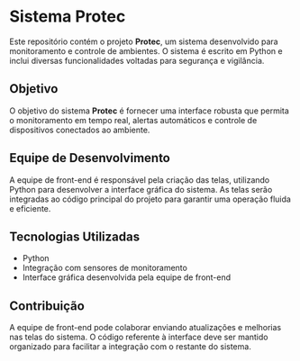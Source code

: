 <!DOCTYPE html>
<html lang="pt-BR">
<head>
    <meta charset="UTF-8">
    <meta name="viewport" content="width=device-width, initial-scale=1.0">
</head>
<body>
<h1>Sistema Protec </h1>
 
 <p>Este repositório contém o projeto <strong>Protec</strong>, um sistema desenvolvido para monitoramento e controle de ambientes. O sistema é escrito em Python e inclui diversas funcionalidades voltadas para segurança e vigilância.</p>

<h2>Objetivo</h2>
<p>O objetivo do sistema <strong>Protec</strong> é fornecer uma interface robusta que permita o monitoramento em tempo real, alertas automáticos e controle de dispositivos conectados ao ambiente.</p>

<h2>Equipe de Desenvolvimento</h2>
 <p>A equipe de front-end é responsável pela criação das telas, utilizando Python para desenvolver a interface gráfica do sistema. As telas serão integradas ao código principal do projeto para garantir uma operação fluida e eficiente.</p>

 <h2>Tecnologias Utilizadas</h2>
<ul>
        <li>Python</li>
        <li>Integração com sensores de monitoramento</li>
        <li>Interface gráfica desenvolvida pela equipe de front-end</li>
 </ul>

<h2>Contribuição</h2>
<p>A equipe de front-end pode colaborar enviando atualizações e melhorias nas telas do sistema. O código referente à interface deve ser mantido organizado para facilitar a integração com o restante do sistema.</p>

</body>
</html>

